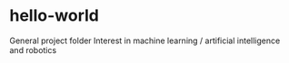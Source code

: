 # hello-world
General project folder
Interest in machine learning / artificial intelligence and robotics
